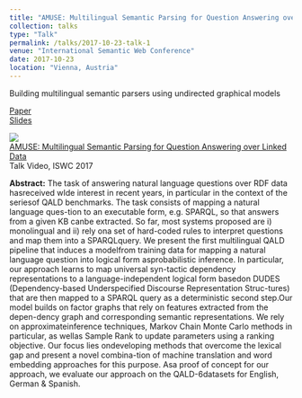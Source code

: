 ```yaml
---
title: "AMUSE: Multilingual Semantic Parsing for Question Answering over Linked Data"
collection: talks
type: "Talk"
permalink: /talks/2017-10-23-talk-1
venue: "International Semantic Web Conference"
date: 2017-10-23
location: "Vienna, Austria"
---
```


Building multilingual semantic parsers using undirected graphical models

[Paper](https://pub.uni-bielefeld.de/download/2913141/2913142/paper.pdf)
</br>
[Slides](https://www.slideshare.net/shakimov/multilingual-qa)

<a href='http://videolectures.net/iswc2017_hakimov_amuse/'>
  <img src='http://videolectures.net/iswc2017_hakimov_amuse/thumb.jpg' border=0/>
  <br/>AMUSE: Multilingual Semantic Parsing for Question Answering over Linked Data</a><br/>Talk Video, ISWC 2017


<b>Abstract:</b>
The task of answering natural language questions over RDF data hasreceived wIde interest in recent years, in particular in the context of the seriesof QALD benchmarks. The task consists of mapping a natural language ques-tion to an executable form, e.g. SPARQL, so that answers from a given KB canbe extracted. So far, most systems proposed are i) monolingual and ii) rely ona set of hard-coded rules to interpret questions and map them into a SPARQLquery.  We  present  the  first  multilingual  QALD  pipeline  that  induces  a  modelfrom training data for mapping a natural language question into logical form asprobabilistic inference. In particular, our approach learns to map universal syn-tactic dependency representations to a language-independent logical form basedon DUDES (Dependency-based Underspecified Discourse Representation Struc-tures) that are then mapped to a SPARQL query as a deterministic second step.Our model builds on factor graphs that rely on features extracted from the depen-dency graph and corresponding semantic representations. We rely on approximateinference techniques, Markov Chain Monte Carlo methods in particular, as wellas Sample Rank to update parameters using a ranking objective. Our focus lies ondeveloping methods that overcome the lexical gap and present a novel combina-tion of machine translation and word embedding approaches for this purpose. Asa proof of concept for our approach, we evaluate our approach on the QALD-6datasets for English, German & Spanish.

